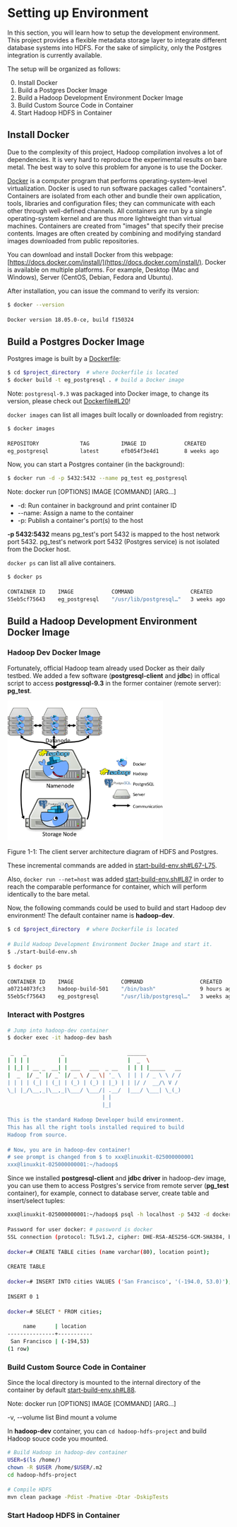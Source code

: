 # Setting up Environment

In this section, you will learn how to setup the development environment. This project provides a flexible metadata storage layer to integrate different database systems into HDFS. For the sake of simplicity, only the Postgres integration is currently available.

The setup will be organized as follows:

0. Install Docker
1. Build a Postgres Docker Image
2. Build a Hadoop Development Environment Docker Image
3. Build Custom Source Code in Container
4. Start Hadoop HDFS in Container


## Install Docker

Due to the complexity of this project, Hadoop compilation involves a lot of dependencies. It is very hard to reproduce the experimental results on bare metal. The best way to solve this problem for anyone is to use the Docker.

[Docker](https://en.wikipedia.org/wiki/Docker_(software)) is a computer program that performs operating-system-level virtualization. Docker is used to run software packages called "containers". Containers are isolated from each other and bundle their own application, tools, libraries and configuration files; they can communicate with each other through well-defined channels. All containers are run by a single operating-system kernel and are thus more lightweight than virtual machines. Containers are created from "images" that specify their precise contents. Images are often created by combining and modifying standard images downloaded from public repositories.

You can download and install Docker from this webpage: [https://docs.docker.com/install/](https://docs.docker.com/install/). Docker
is available on multiple platforms. For example, Desktop (Mac and Windows), Server (CentOS, Debian, Fedora and Ubuntu).


After installation, you can issue the command to verify its version:

```bash
$ docker --version

Docker version 18.05.0-ce, build f150324
```

## Build a Postgres Docker Image

Postgres image is built by a [Dockerfile](https://github.com/DSL-UMD/hadoop-calvin/blob/calvin/Dockerfile):

```bash
$ cd $project_directory  # where Dockerfile is located
$ docker build -t eg_postgresql . # build a Docker image
```

Note: `postgresql-9.3` was packaged into Docker image, to change its version, please check out [Dockerfile#L20](https://github.com/DSL-UMD/hadoop-calvin/blob/calvin/Dockerfile#L20)!

`docker images` can list all images built locally or downloaded from registry:

```bash
$ docker images

REPOSITORY             TAG          IMAGE ID            CREATED             SIZE
eg_postgresql          latest       efb054f3e4d1        8 weeks ago         421MB
```

Now, you can start a Postgres container (in the background):

```bash
$ docker run -d -p 5432:5432 --name pg_test eg_postgresql
```

Note: docker run [OPTIONS] IMAGE [COMMAND] [ARG...]

- -d: Run container in background and print container ID
- --name: Assign a name to the container
- -p: Publish a container's port(s) to the host

**-p 5432:5432** means pg_test's port 5432 is mapped to the host network port 5432.
pg_test's network port 5432 (Postgres service) is not isolated from the Docker host.


`docker ps` can list all alive containers.

```bash
$ docker ps

CONTAINER ID    IMAGE            COMMAND                  CREATED        STATUS       PORTS                    NAMES
55eb5cf75643    eg_postgresql    "/usr/lib/postgresql…"   3 weeks ago    Up 9 hours   0.0.0.0:5432->5432/tcp   pg_test
```

## Build a Hadoop Development Environment Docker Image

### Hadoop Dev Docker Image

Fortunately, official Hadoop team already used Docker as their daily testbed.
We added a few software (**postgresql-client** and **jdbc**) in offical script to access **postgressql-9.3** in the former container (remote server): **pg_test**.


<img src="img/arch01-01.png" class="center" style="width: 70%;" />

<span class="caption">Figure 1-1: The client server architecture diagram of HDFS and Postgres.</span>

These incremental commands are added in [start-build-env.sh#L67-L75](https://github.com/DSL-UMD/hadoop-calvin/blob/c337680e23ded375df17c09a878f719102a47773/start-build-env.sh#L67-L75).

Also, `docker run --net=host` was added [start-build-env.sh#L87](https://github.com/DSL-UMD/hadoop-calvin/blob/c337680e23ded375df17c09a878f719102a47773/start-build-env.sh#L87) in order to reach the comparable performance for container, which will perform identically to the bare metal.


Now, the following commands could be used to build and start Hadoop dev environment! The default container
name is **hadoop-dev**.

```bash
$ cd $project_directory  # where Dockerfile is located

# Build Hadoop Development Environment Docker Image and start it.
$ ./start-build-env.sh

$ docker ps

CONTAINER ID    IMAGE               COMMAND                  CREATED        STATUS       PORTS                    NAMES
a07214073fc3    hadoop-build-501    "/bin/bash"              9 hours ago    Up 9 hours                            hadoop-dev
55eb5cf75643    eg_postgresql       "/usr/lib/postgresql…"   3 weeks ago    Up 9 hours   0.0.0.0:5432->5432/tcp   pg_test
```

### Interact with Postgres

```bash
# Jump into hadoop-dev container
$ docker exec -it hadoop-dev bash

 _   _           _                    ______
| | | |         | |                   |  _  \
| |_| | __ _  __| | ___   ___  _ __   | | | |_____   __
|  _  |/ _` |/ _` |/ _ \ / _ \| '_ \  | | | / _ \ \ / /
| | | | (_| | (_| | (_) | (_) | |_) | | |/ /  __/\ V /
\_| |_/\__,_|\__,_|\___/ \___/| .__/  |___/ \___| \_(_)
                              | |
                              |_|

This is the standard Hadoop Developer build environment.
This has all the right tools installed required to build
Hadoop from source.

# Now, you are in hadoop-dev container!
# see prompt is changed from $ to xxx@linuxkit-025000000001 
xxx@linuxkit-025000000001:~/hadoop$
```

Since we installed **postgresql-client** and **jdbc driver** in hadoop-dev image, 
you can use them to access Postgres's service from remote server (**pg_test** container),
for example, connect to database server, create table and insert/select tuples:

```bash
xxx@linuxkit-025000000001:~/hadoop$ psql -h localhost -p 5432 -d docker -U docker

Password for user docker: # password is docker
SSL connection (protocol: TLSv1.2, cipher: DHE-RSA-AES256-GCM-SHA384, bits: 256, compression: off)

docker=# CREATE TABLE cities (name varchar(80), location point);

CREATE TABLE

docker=# INSERT INTO cities VALUES ('San Francisco', '(-194.0, 53.0)');

INSERT 0 1

docker=# SELECT * FROM cities;

     name      | location
---------------+-----------
 San Francisco | (-194,53)
(1 row)
```

### Build Custom Source Code in Container

Since the local directory is mounted to the internal directory of the container by default [start-build-env.sh#L88](https://github.com/DSL-UMD/hadoop-calvin/blob/c337680e23ded375df17c09a878f719102a47773/start-build-env.sh#L88). 

Note: docker run [OPTIONS] IMAGE [COMMAND] [ARG...]

-v, --volume list                    Bind mount a volume

In **hadoop-dev** container, you can `cd hadoop-hdfs-project` and build Hadoop souce code you mounted.


```bash
# Build Hadoop in hadoop-dev container
USER=$(ls /home/)
chown -R $USER /home/$USER/.m2
cd hadoop-hdfs-project

# Compile HDFS
mvn clean package -Pdist -Pnative -Dtar -DskipTests
```

### Start Hadoop HDFS in Container